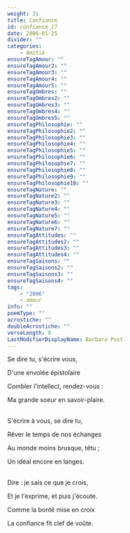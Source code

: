 ```yaml
---
weight: 31
title: Confiance
id: confiance_17
date: 2006-01-25
divider: ""
categories:
    - Amitié
ensureTagAmour: ""
ensureTagAmour2: ""
ensureTagAmour3: ""
ensureTagAmour4: ""
ensureTagAmour5: ""
ensureTagOmbres: ""
ensureTagOmbres2: ""
ensureTagOmbres3: ""
ensureTagOmbres4: ""
ensureTagOmbres5: ""
ensureTagPhilosophie: ""
ensureTagPhilosophie2: ""
ensureTagPhilosophie3: ""
ensureTagPhilosophie4: ""
ensureTagPhilosophie5: ""
ensureTagPhilosophie6: ""
ensureTagPhilosophie7: ""
ensureTagPhilosophie8: ""
ensureTagPhilosophie9: ""
ensureTagPhilosophie10: ""
ensureTagNature: ""
ensureTagNature2: ""
ensureTagNature3: ""
ensureTagNature4: ""
ensureTagNature5: ""
ensureTagNature6: ""
ensureTagNature7: ""
ensureTagAttitudes: ""
ensureTagAttitudes2: ""
ensureTagAttitudes3: ""
ensureTagAttitudes4: ""
ensureTagSaisons: ""
ensureTagSaisons2: ""
ensureTagSaisons3: ""
ensureTagSaisons4: ""
tags:
    - "2006"
    - amour
info: ""
poemType: ""
acrostiche: ""
doubleAcrostiche: ""
verseLength: 8
LastModifierDisplayName: Barbara Post
---
```

Se dire tu, s'écrire vous,

D'une envolée épistolaire

Combler l'intellect, rendez-vous :

Ma grande soeur en savoir-plaire.

 \
S'écrire à vous, se dire tu,

Rêver le temps de nos échanges

Au monde moins brusque, têtu ;

Un idéal encore en langes.

 \
Dire : je sais ce que je crois,

Et je l'exprime, et puis j'écoute.

Comme la bonté mise en croix

La confiance fit clef de voûte.

